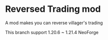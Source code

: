 Reversed Trading mod
=
A mod makes you can reverse villager's trading

This branch support 1.20.6 ~ 1.21.4 NeoForge